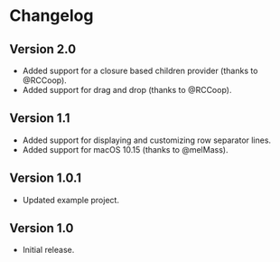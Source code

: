 # Changelog

## Version 2.0

- Added support for a closure based children provider (thanks to @RCCoop).
- Added support for drag and drop (thanks to @RCCoop).

## Version 1.1

- Added support for displaying and customizing row separator lines.
- Added support for macOS 10.15 (thanks to @melMass).

## Version 1.0.1

- Updated example project.

## Version 1.0

- Initial release.
